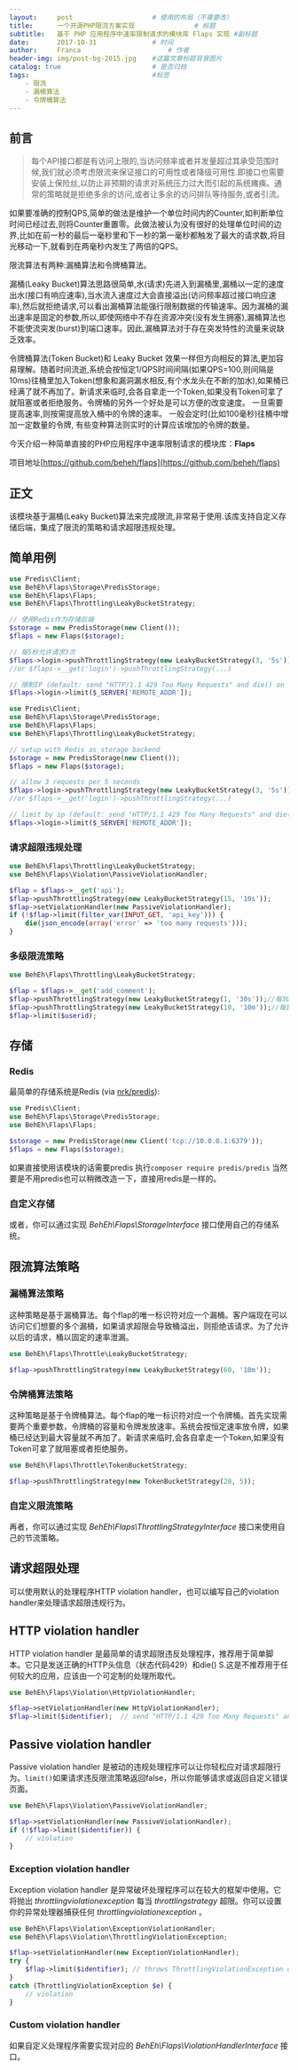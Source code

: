 ```yaml
---
layout:     post                    # 使用的布局（不需要改）
title:      一个开源PHP限流方案实现               # 标题 
subtitle:   基于 PHP 应用程序中速率限制请求的模块库 Flaps 实现 #副标题
date:       2017-10-31              # 时间
author:     Franca                      # 作者
header-img: img/post-bg-2015.jpg    #这篇文章标题背景图片
catalog: true                       # 是否归档
tags:                               #标签
    - 限流
    - 漏桶算法
    - 令牌桶算法
---
```


## 前言

>每个API接口都是有访问上限的,当访问频率或者并发量超过其承受范围时候,我们就必须考虑限流来保证接口的可用性或者降级可用性.即接口也需要安装上保险丝,以防止非预期的请求对系统压力过大而引起的系统瘫痪。通常的策略就是拒绝多余的访问,或者让多余的访问排队等待服务,或者引流。

如果要准确的控制QPS,简单的做法是维护一个单位时间内的Counter,如判断单位时间已经过去,则将Counter重置零。此做法被认为没有很好的处理单位时间的边界,比如在前一秒的最后一毫秒里和下一秒的第一毫秒都触发了最大的请求数,将目光移动一下,就看到在两毫秒内发生了两倍的QPS。

限流算法有两种:漏桶算法和令牌桶算法。

漏桶(Leaky Bucket)算法思路很简单,水(请求)先进入到漏桶里,漏桶以一定的速度出水(接口有响应速率),当水流入速度过大会直接溢出(访问频率超过接口响应速率),然后就拒绝请求,可以看出漏桶算法能强行限制数据的传输速率。因为漏桶的漏出速率是固定的参数,所以,即使网络中不存在资源冲突(没有发生拥塞),漏桶算法也不能使流突发(burst)到端口速率。因此,漏桶算法对于存在突发特性的流量来说缺乏效率。

令牌桶算法(Token Bucket)和 Leaky Bucket 效果一样但方向相反的算法,更加容易理解。随着时间流逝,系统会按恒定1/QPS时间间隔(如果QPS=100,则间隔是10ms)往桶里加入Token(想象和漏洞漏水相反,有个水龙头在不断的加水),如果桶已经满了就不再加了。新请求来临时,会各自拿走一个Token,如果没有Token可拿了就阻塞或者拒绝服务。令牌桶的另外一个好处是可以方便的改变速度。 一旦需要提高速率,则按需提高放入桶中的令牌的速率。 一般会定时(比如100毫秒)往桶中增加一定数量的令牌, 有些变种算法则实时的计算应该增加的令牌的数量。

今天介绍一种简单直接的PHP应用程序中速率限制请求的模块库：**Flaps**

项目地址[https://github.com/beheh/flaps](https://github.com/beheh/flaps)

## 正文

该模块基于漏桶(Leaky Bucket)算法来完成限流,非常易于使用.该库支持自定义存储后端，集成了限流的策略和请求超限违规处理。

## 简单用例

```php
use Predis\Client;
use BehEh\Flaps\Storage\PredisStorage;
use BehEh\Flaps\Flaps;
use BehEh\Flaps\Throttling\LeakyBucketStrategy;

// 使用Redis作为存储后端
$storage = new PredisStorage(new Client());
$flaps = new Flaps($storage);

// 每5秒允许请求3次
$flaps->login->pushThrottlingStrategy(new LeakyBucketStrategy(3, '5s'));
//or $flaps->__get('login')->pushThrottlingStrategy(...)

// 限制IP (default: send "HTTP/1.1 429 Too Many Requests" and die() on violation)
$flaps->login->limit($_SERVER['REMOTE_ADDR']);
```

```php
use Predis\Client;
use BehEh\Flaps\Storage\PredisStorage;
use BehEh\Flaps\Flaps;
use BehEh\Flaps\Throttling\LeakyBucketStrategy;

// setup with Redis as storage backend
$storage = new PredisStorage(new Client());
$flaps = new Flaps($storage);

// allow 3 requests per 5 seconds
$flaps->login->pushThrottlingStrategy(new LeakyBucketStrategy(3, '5s'));
//or $flaps->__get('login')->pushThrottlingStrategy(...)

// limit by ip (default: send "HTTP/1.1 429 Too Many Requests" and die() on violation)
$flaps->login->limit($_SERVER['REMOTE_ADDR']);
```
### 请求超限违规处理

```php
use BehEh\Flaps\Throttling\LeakyBucketStrategy;
use BehEh\Flaps\Violation\PassiveViolationHandler;

$flap = $flaps->__get('api');
$flap->pushThrottlingStrategy(new LeakyBucketStrategy(15, '10s'));
$flap->setViolationHandler(new PassiveViolationHandler);
if (!$flap->limit(filter_var(INPUT_GET, 'api_key'))) {
	die(json_encode(array('error' => 'too many requests')));
}
```

### 多级限流策略

```php
use BehEh\Flaps\Throttling\LeakyBucketStrategy;

$flap = $flaps->__get('add_comment');
$flap->pushThrottlingStrategy(new LeakyBucketStrategy(1, '30s'));//每30秒允许1次
$flap->pushThrottlingStrategy(new LeakyBucketStrategy(10, '10m'));//每10分钟允许10次
$flap->limit($userid);
```

## 存储

### Redis

最简单的存储系统是Redis (via [nrk/predis](https://github.com/nrk/predis)):

```php
use Predis\Client;
use BehEh\Flaps\Storage\PredisStorage;
use BehEh\Flaps\Flaps;

$storage = new PredisStorage(new Client('tcp://10.0.0.1:6379'));
$flaps = new Flaps($storage);
```

如果直接使用该模块的话需要predis 执行`composer require predis/predis`
当然要是不用predis也可以稍微改造一下，直接用redis是一样的。

### 自定义存储

或者，你可以通过实现 _BehEh\Flaps\StorageInterface_ 接口使用自己的存储系统。

## 限流算法策略

### 漏桶算法策略

这种策略是基于漏桶算法。每个flap的唯一标识符对应一个漏桶。客户端现在可以访问它们想要的多个漏桶，如果请求超限会导致桶溢出，则拒绝该请求。为了允许以后的请求，桶以固定的速率泄漏。

```php
use BehEh\Flaps\Throttle\LeakyBucketStrategy;

$flap->pushThrottlingStrategy(new LeakyBucketStrategy(60, '10m'));
```

### 令牌桶算法策略

这种策略是基于令牌桶算法。每个flap的唯一标识符对应一个令牌桶。首先实现需要两个重要参数，令牌桶的容量和令牌发放速率。系统会按恒定速率放令牌，如果桶已经达到最大容量就不再加了。新请求来临时,会各自拿走一个Token,如果没有Token可拿了就阻塞或者拒绝服务。

```php
use BehEh\Flaps\Throttle\TokenBucketStrategy;

$flap->pushThrottlingStrategy(new TokenBucketStrategy(20, 5));
```

### 自定义限流策略

再者，你可以通过实现 _BehEh\Flaps\ThrottlingStrategyInterface_ 接口来使用自己的节流策略。

## 请求超限处理

可以使用默认的处理程序HTTP violation handler，也可以编写自己的violation handler来处理请求超限违规行为。

## HTTP violation handler

HTTP violation handler 是最简单的请求超限违反处理程序，推荐用于简单脚本。它只是发送正确的HTTP头信息（状态代码429）和die() S.这是不推荐用于任何较大的应用，应该由一个可定制的处理所取代。

```php
use BehEh\Flaps\Violation\HttpViolationHandler;

$flap->setViolationHandler(new HttpViolationHandler);
$flap->limit($identifier);  // send "HTTP/1.1 429 Too Many Requests" and die() on violation
```

## Passive violation handler

Passive violation handler 是被动的违规处理程序可以让你轻松应对请求超限行为。` limit() `如果请求违反限流策略返回false，所以你能够请求或返回自定义错误页面。

```php
use BehEh\Flaps\Violation\PassiveViolationHandler;

$flap->setViolationHandler(new PassiveViolationHandler);
if (!$flap->limit($identifier)) {
	// violation
}
```

### Exception violation handler

Exception violation handler 是异常破坏处理程序可以在较大的框架中使用。它将抛出 _throttlingviolationexception_ 每当 _throttlingstrategy_ 超限。你可以设置你的异常处理器捕获任何 _throttlingviolationexception_ 。

```php
use BehEh\Flaps\Violation\ExceptionViolationHandler;
use BehEh\Flaps\Violation\ThrottlingViolationException;

$flap->setViolationHandler(new ExceptionViolationHandler);
try {
	$flap->limit($identifier); // throws ThrottlingViolationException on violation
}
catch (ThrottlingViolationException $e) {
	// violation
}
```

### Custom violation handler

如果自定义处理程序需要实现对应的 _BehEh\Flaps\ViolationHandlerInterface_ 接口。
